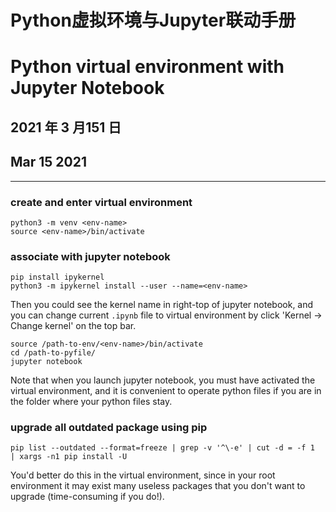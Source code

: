 # Python虚拟环境与Jupyter联动手册

# Python virtual environment with Jupyter Notebook

## 2021 年 3 月151 日

## Mar 15 2021

---

### create and enter virtual environment

```shell
python3 -m venv <env-name>
source <env-name>/bin/activate
```

### associate with jupyter notebook

```shell
pip install ipykernel
python3 -m ipykernel install --user --name=<env-name>
```

Then you could see the kernel name in right-top of jupyter notebook, and you can change current `.ipynb` file to virtual environment by click 'Kernel -> Change kernel' on the top bar.

```shell
source /path-to-env/<env-name>/bin/activate
cd /path-to-pyfile/
jupyter notebook
```

Note that when you launch jupyter notebook, you must have activated the virtual environment, and it is convenient to operate python files if you are in the folder where your python files stay.

### upgrade all outdated package using pip

```shell
pip list --outdated --format=freeze | grep -v '^\-e' | cut -d = -f 1  | xargs -n1 pip install -U
```

You'd better do this in the virtual environment, since in your root environment it may exist many useless packages that you don't want to upgrade (time-consuming if you do!).



